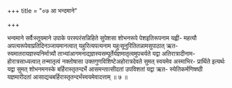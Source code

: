 +++
title = "०७ आ भन्दमाने"

+++

भन्वमाने सर्वैःस्तूयमाने उपाके परस्परंसन्निहिते सुपेशसा शोभनरूपे पेशइतिरूपनाम यह्वी- महत्यौ अपत्यरूपेवाप्रतिदिनञ्जायमानत्वात् यहुरित्यपत्यनाम यहुःसूनुरितितन्नामसुपाठात् ऋत- स्यमातरायज्ञस्यनिर्मात्र्यौ ताभ्यांआगमनाद्यज्ञस्यसम्पूर्तेर्यज्ञमातृत्वमुपचर्यते यद्वा अतिरात्रादीनाम- होरात्रसाध्यत्वात् तन्मातृत्वं नक्तोषासा उक्तगुणविशिष्टेअहोरात्रदेवते सुमत् स्वयमेव अस्माभिर- प्रार्थिते इत्यर्थः यद्वा सुमत् शोभनमनस्के बर्हिरास्तृतन्दर्भे आसमन्तात्सीदतां उपविशतां यद्वा ऋत- स्येतिकर्मणिषष्ठी यज्ञमारीदतां आसाद्यचबर्हिरास्तृतन्दर्भंस्वयमेवादत्ताम् ॥ ७ ॥